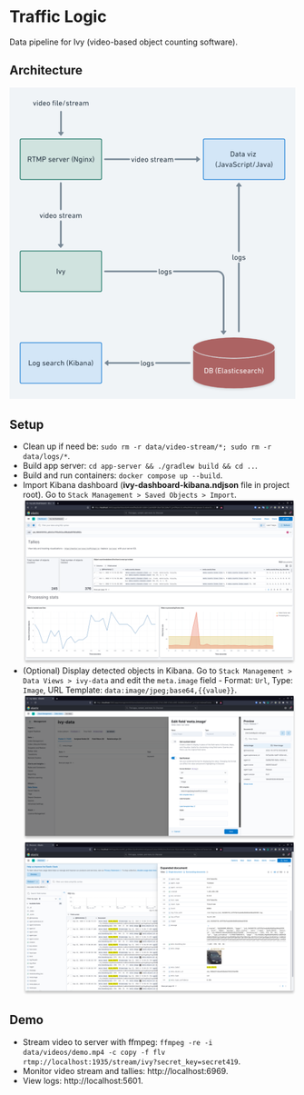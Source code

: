 # Traffic Logic
Data pipeline for Ivy (video-based object counting software).

## Architecture
![](images/traffic_logic_architecture.png)

## Setup
- Clean up if need be: `sudo rm -r data/video-stream/*; sudo rm -r data/logs/*`.
- Build app server: `cd app-server && ./gradlew build && cd ..`.
- Build and run containers: `docker compose up --build`.
- Import Kibana dashboard (**ivy-dashboard-kibana.ndjson** file in project root). Go to `Stack Management > Saved Objects > Import`.
  ![](images/ivy_job_dashboard_kibana.png)
- (Optional) Display detected objects in Kibana. Go to `Stack Management > Data Views > ivy-data` and edit the `meta.image` field - Format: `Url`, Type: `Image`, URL Template: `data:image/jpeg;base64,{{value}}`.
  ![](images/display_detected_object_image_in_kibana_1.png)
  ![](images/display_detected_object_image_in_kibana_2.png)

## Demo
- Stream video to server with ffmpeg: `ffmpeg -re -i data/videos/demo.mp4 -c copy -f flv rtmp://localhost:1935/stream/ivy?secret_key=secret419`.
- Monitor video stream and tallies: http://localhost:6969.
- View logs: http://localhost:5601.
